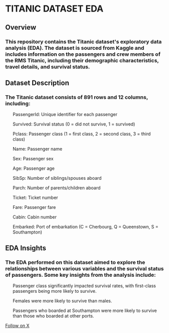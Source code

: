 # TITANIC DATASET EDA
<h2>Overview</h2>
<h3>This repository contains the Titanic dataset's exploratory data analysis (EDA). The dataset is sourced from Kaggle and includes information on the passengers and crew members of the RMS Titanic, including their demographic characteristics, travel details, and survival status.</h3>
<h2>Dataset Description</h2>
<h3>The Titanic dataset consists of 891 rows and 12 columns, including:</h3>

<ul>PassengerId: Unique identifier for each passenger</ul>
<ul>Survived: Survival status (0 = did not survive, 1 = survived)</ul>
<ul>Pclass: Passenger class (1 = first class, 2 = second class, 3 = third class)</ul>
<ul>Name: Passenger name</ul>
<ul>Sex: Passenger sex</ul>
<ul>Age: Passenger age</ul>
<ul>SibSp: Number of siblings/spouses aboard</ul>
<ul>Parch: Number of parents/children aboard</ul>
<ul>Ticket: Ticket number</ul>
<ul>Fare: Passenger fare</ul>
<ul>Cabin: Cabin number</ul>
<ul>Embarked: Port of embarkation (C = Cherbourg, Q = Queenstown, S = Southampton)</ul>
<h2>EDA Insights</h2>

<h3>The EDA performed on this dataset aimed to explore the relationships between various variables and the survival status of passengers. Some key insights from the analysis include:</h3>

<ol>Passenger class significantly impacted survival rates, with first-class passengers being more likely to survive.</ol>
<ol>Females were more likely to survive than males.</ol>
<ol>Passengers who boarded at Southampton were more likely to survive than those who boarded at other ports.</ol>

<a href ="https://x.com/gheedhion"> Follow on X </a>
